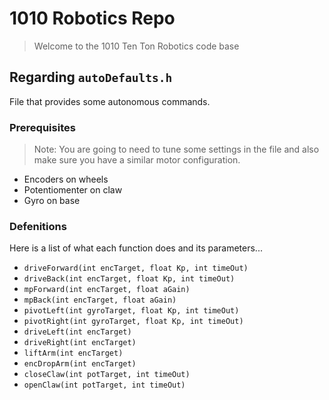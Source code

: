 # 1010 Robotics Repo

> Welcome to the 1010 Ten Ton Robotics code base

## Regarding `autoDefaults.h`
File that provides some autonomous commands.

### Prerequisites
> Note: You are going to need to tune some settings in the file and also make sure you have a similar motor configuration.

* Encoders on wheels
* Potentiomenter on claw
* Gyro on base

### Defenitions
Here is a list of what each function does and its parameters...

* `driveForward(int encTarget, float Kp, int timeOut)`
* `driveBack(int encTarget, float Kp, int timeOut)`
* `mpForward(int encTarget, float aGain)`
* `mpBack(int encTarget, float aGain)`
* `pivotLeft(int gyroTarget, float Kp, int timeOut)`
* `pivotRight(int gyroTarget, float Kp, int timeOut)`
* `driveLeft(int encTarget)`
* `driveRight(int encTarget)`
* `liftArm(int encTarget)`
* `encDropArm(int encTarget)`
* `closeClaw(int potTarget, int timeOut)`
* `openClaw(int potTarget, int timeOut)`
